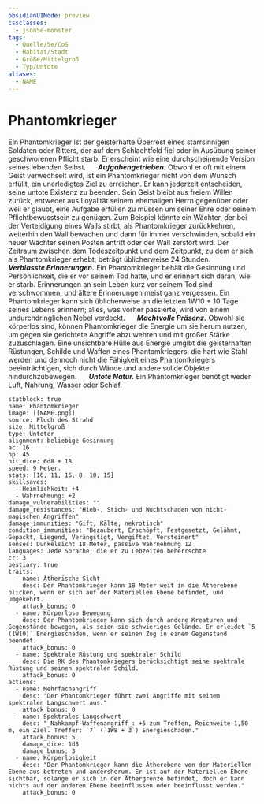 ```yaml
---
obsidianUIMode: preview
cssclasses:
  - json5e-monster
tags:
  - Quelle/5e/CoS
  - Habitat/Stadt
  - Größe/Mittelgroß
  - Typ/Untote
aliases:
  - NAME
---
```

# Phantomkrieger
Ein Phantomkrieger ist der geisterhafte Überrest eines starrsinnigen Soldaten oder Ritters, der auf dem Schlachtfeld fiel oder in Ausübung seiner geschworenen Pflicht starb. Er erscheint wie eine durchscheinende Version seines lebenden Selbst.
$\quad$ **_Aufgabengetrieben._** Obwohl er oft mit einem Geist verwechselt wird, ist ein Phantomkrieger nicht von dem Wunsch erfüllt, ein unerledigtes Ziel zu erreichen. Er kann jederzeit entscheiden, seine untote Existenz zu beenden. Sein Geist bleibt aus freiem Willen zurück, entweder aus Loyalität seinem ehemaligen Herrn gegenüber oder weil er glaubt, eine Aufgabe erfüllen zu müssen um seiner Ehre oder seinem Pflichtbewusstsein zu genügen. Zum Beispiel könnte ein Wächter, der bei der Verteidigung eines Walls stirbt, als Phantomkrieger zurückkehren, weiterhin den Wall bewachen und dann für immer verschwinden, sobald ein neuer Wächter seinen Posten antritt oder der Wall zerstört wird. Der Zeitraum zwischen dem Todeszeitpunkt und dem Zeitpunkt, zu dem er sich als Phantomkrieger erhebt, beträgt üblicherweise 24 Stunden.
$\quad$ **_Verblasste Erinnerungen._** Ein Phantomkrieger behält die Gesinnung und Persönlichkeit, die er vor seinem Tod hatte, und er erinnert sich daran, wie er starb. Erinnerungen an sein Leben kurz vor seinem Tod sind verschwommen, und ältere Erinnerungen meist ganz vergessen. Ein Phantomkrieger kann sich üblicherweise an die letzten 1W10 + 10 Tage seines Lebens erinnern; alles, was vorher passierte, wird von einem undurchdringlichen Nebel verdeckt.
$\quad$ **_Machtvolle Präsenz._** Obwohl sie körperlos sind, können Phantomkrieger die Energie um sie herum nutzen, um gegen sie gerichtete Angriffe abzuwehren und mit großer Stärke zuzuschlagen. Eine unsichtbare Hülle aus Energie umgibt die geisterhaften Rüstungen, Schilde und Waffen eines Phantomkriegers, die hart wie Stahl werden und dennoch nicht die Fähigkeit eines Phantomkriegers beeinträchtigen, sich durch Wände und andere solide Objekte hindurchzubewegen.
$\quad$ **_Untote Natur._** Ein Phantomkrieger benötigt weder Luft, Nahrung, Wasser oder Schlaf.

```statblock
statblock: true
name: Phantomkrieger
image: [[NAME.png]]
source: Fluch des Strahd
size: Mittelgroß
type: Untoter
alignment: beliebige Gesinnung
ac: 16
hp: 45
hit_dice: 6d8 + 18
speed: 9 Meter.
stats: [16, 11, 16, 8, 10, 15]
skillsaves:
  - Heimlichkeit: +4
  - Wahrnehmung: +2
damage_vulnerabilities: ""
damage_resistances: "Hieb-, Stich- und Wuchtschaden von nicht-magischen Angriffen"
damage_immunities: "Gift, Kälte, nekrotisch"
condition_immunities: "Bezaubert, Erschöpft, Festgesetzt, Gelähmt, Gepackt, Liegend, Verängstigt, Vergiftet, Versteinert"
senses: Dunkelsicht 18 Meter, passive Wahrnehmung 12
languages: Jede Sprache, die er zu Lebzeiten beherrschte
cr: 3
bestiary: true
traits:
  - name: Ätherische Sicht
    desc: Der Phantomkrieger kann 18 Meter weit in die Ätherebene blicken, wenn er sich auf der Materiellen Ebene befindet, und umgekehrt.
    attack_bonus: 0
  - name: Körperlose Bewegung
    desc: Der Phantomkrieger kann sich durch andere Kreaturen und Gegenstände bewegen, als seien sie schwieriges Gelände. Er erleidet `5 (1W10)` Energieschaden, wenn er seinen Zug in einem Gegenstand beendet.
    attack_bonus: 0
  - name: Spektrale Rüstung und spektraler Schild
    desc: Die RK des Phantomkriegers berücksichtigt seine spektrale Rüstung und seinen spektralen Schild.
    attack_bonus: 0
actions:
  - name: Mehrfachangriff
    desc: "Der Phantomkrieger führt zwei Angriffe mit seinem spektralen Langschwert aus."
    attack_bonus: 0
  - name: Spektrales Langschwert
    desc: "_Nahkampf-Waffenangriff_: +5 zum Treffen, Reichweite 1,50 m, ein Ziel. Treffer: `7` (`1W8 + 3`) Energieschaden."
    attack_bonus: 5
    damage_dice: 1d8
    damage_bonus: 3
  - name: Körperlosigkeit
    desc: "Der Phantomkrieger kann die Ätherebene von der Materiellen Ebene aus betreten und andersherum. Er ist auf der Materiellen Ebene sichtbar, solange er sich in der Äthergrenze befindet, doch er kann nichts auf der anderen Ebene beeinflussen oder beeinflusst werden."
    attack_bonus: 0
```